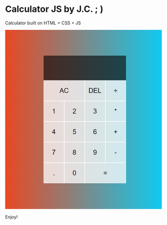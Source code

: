 # Calculator JS by J.C. ; )

Calculator built on HTML + CSS + JS

![img](https://github.com/jcrommar/calculator_js/blob/master/img/js_calculator.png?raw=true)


Enjoy! 